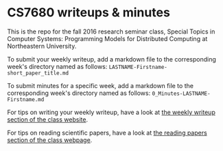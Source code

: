 # CS7680 writeups & minutes

This is the repo for the fall 2016 research seminar class, Special Topics in
Computer Systems: Programming Models for Distributed Computing at Northeastern
University.

To submit your weekly writeup, add a markdown file to the corresponding week's
directory named as follows: `LASTNAME-Firstname-short_paper_title.md`

To submit minutes for a specific week, add a markdown file to the corresponding
week's directory named as follows: `0_Minutes-LASTNAME-Firstname.md`

For tips on writing your weekly writeup, have a look at [the weekly writeup
section of the class
website](http://heather.miller.am/teaching/cs7680/index.html#summariesanalyses-of-papers).

For tips on reading scientific papers, have a look at [the reading papers
section of the class
webpage](http://heather.miller.am/teaching/cs7680/reading-papers.html).